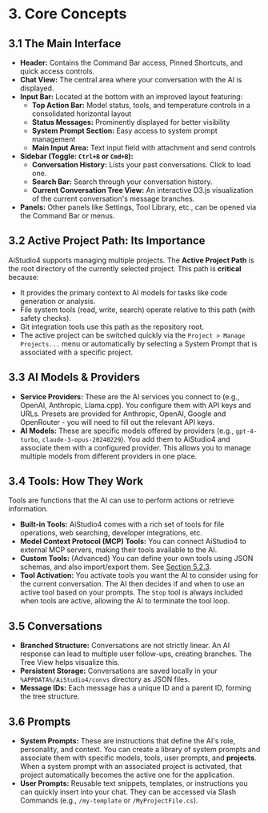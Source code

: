 ﻿# 3. Core Concepts

## 3.1 The Main Interface
*   **Header:** Contains the Command Bar access, Pinned Shortcuts, and quick access controls.
*   **Chat View:** The central area where your conversation with the AI is displayed.
*   **Input Bar:** Located at the bottom with an improved layout featuring:
    *   **Top Action Bar:** Model status, tools, and temperature controls in a consolidated horizontal layout
    *   **Status Messages:** Prominently displayed for better visibility
    *   **System Prompt Section:** Easy access to system prompt management
    *   **Main Input Area:** Text input field with attachment and send controls
*   **Sidebar (Toggle: `Ctrl+B` or `Cmd+B`):**
    *   **Conversation History:** Lists your past conversations. Click to load one.
    *   **Search Bar:** Search through your conversation history.
    *   **Current Conversation Tree View:** An interactive D3.js visualization of the current conversation's message branches.
*   **Panels:** Other panels like Settings, Tool Library, etc., can be opened via the Command Bar or menus. 

## 3.2 Active Project Path: Its Importance
AiStudio4 supports managing multiple projects. The **Active Project Path** is the root directory of the currently selected project. This path is **critical** because:
*   It provides the primary context to AI models for tasks like code generation or analysis.
*   File system tools (read, write, search) operate relative to this path (with safety checks).
*   Git integration tools use this path as the repository root.
*   The active project can be switched quickly via the `Project > Manage Projects...` menu or automatically by selecting a System Prompt that is associated with a specific project.

## 3.3 AI Models & Providers
*   **Service Providers:** These are the AI services you connect to (e.g., OpenAI, Anthropic, Llama.cpp). You configure them with API keys and URLs.  Presets are provided for Anthropic, OpenAI, Google and OpenRouter - you will need to fill out the relevant API keys.
*   **AI Models:** These are specific models offered by providers (e.g., `gpt-4-turbo`, `claude-3-opus-20240229`). You add them to AiStudio4 and associate them with a configured provider. This allows you to manage multiple models from different providers in one place.

## 3.4 Tools: How They Work
Tools are functions that the AI can use to perform actions or retrieve information.
*   **Built-in Tools:** AiStudio4 comes with a rich set of tools for file operations, web searching, developer integrations, etc.
*   **Model Context Protocol (MCP) Tools:** You can connect AiStudio4 to external MCP servers, making their tools available to the AI.
*   **Custom Tools:** (Advanced) You can define your own tools using JSON schemas, and also import/export them. See [Section 5.2.3](05-key-features-in-detail.md#523-creating-importing--exporting-custom-tools).
*   **Tool Activation:** You activate tools you want the AI to consider using for the current conversation. The AI then decides if and when to use an active tool based on your prompts. The `Stop` tool is always included when tools are active, allowing the AI to terminate the tool loop.

## 3.5 Conversations
*   **Branched Structure:** Conversations are not strictly linear. An AI response can lead to multiple user follow-ups, creating branches. The Tree View helps visualize this.
*   **Persistent Storage:** Conversations are saved locally in your `%APPDATA%/AiStudio4/convs` directory as JSON files.
*   **Message IDs:** Each message has a unique ID and a parent ID, forming the tree structure.

## 3.6 Prompts
*   **System Prompts:** These are instructions that define the AI's role, personality, and context. You can create a library of system prompts and associate them with specific models, tools, user prompts, and **projects**. When a system prompt with an associated project is activated, that project automatically becomes the active one for the application.
*   **User Prompts:** Reusable text snippets, templates, or instructions you can quickly insert into your chat. They can be accessed via Slash Commands (e.g., `/my-template` or `/MyProjectFile.cs`).